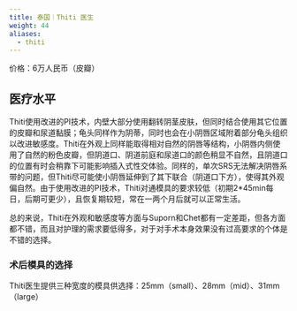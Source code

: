 ```yaml
---
title: 泰国｜Thiti 医生
weight: 44
aliases:
  - thiti
---
```

价格：6万人民币（皮瓣）

## 医疗水平
 Thiti使用改进的PI技术，内壁大部分使用翻转阴茎皮肤，但同时结合使用其它位置的皮瓣和尿道黏膜；龟头同样作为阴蒂，同时也会在小阴唇区域附着部分龟头组织以改进敏感度。Thiti在外观上同样能取得相对自然的阴唇等结构，小阴唇内侧使用了自然的粉色皮瓣，但阴道口、阴道前庭和尿道口的颜色稍显不自然，且阴道口的位置有时会稍靠下可能影响插入式性交体验。同样的，单次SRS无法解决阴唇系带的问题，但Thiti尽可能使小阴唇延伸到了其下联合（阴道口下方），使得其外观偏自然。由于使用改进的PI技术，Thiti对通模具的要求较低（初期2*45min每日，后期可更少），且恢复期较短，常在一两个月后就可以正常生活。
 
 总的来说，Thiti在外观和敏感度等方面与Suporn和Chet都有一定差距，但各方面都不错，而且对护理的需求要低得多，对于对手术本身效果没有过高要求的个体是不错的选择。

### 术后模具的选择

Thiti医生提供三种宽度的模具供选择：25mm（small）、28mm（mid）、31mm（large）
